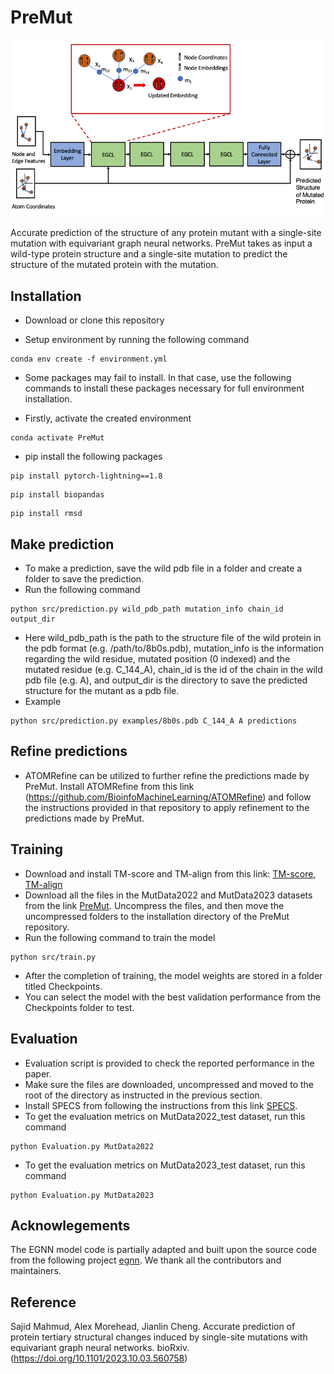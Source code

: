 # PreMut
<p align="center">
  <img src="model.png" width="750" title="hover text">
</p>
Accurate prediction of the structure of any protein mutant with a single-site mutation with equivariant graph neural networks. PreMut takes as input a wild-type protein structure and a single-site mutation to predict the structure of the mutated protein with the mutation. 

## Installation
* Download or clone this repository

* Setup environment by running the following command
```
conda env create -f environment.yml
```

* Some packages may fail to install. In that case, use the following commands to install these packages necessary for full environment installation.

* Firstly, activate the created environment
```
conda activate PreMut
```
* pip install the following packages
```
pip install pytorch-lightning==1.8
```
```
pip install biopandas
```
```
pip install rmsd
```


## Make prediction

* To make a prediction, save the wild pdb file in a folder and create a folder to save the prediction.
* Run the following command
```
python src/prediction.py wild_pdb_path mutation_info chain_id output_dir
```
* Here wild_pdb_path is the path to the structure file of the wild protein in the pdb format (e.g. /path/to/8b0s.pdb), mutation_info is the information regarding the wild residue, mutated position (0 indexed) and the mutated residue (e.g. C_144_A), chain_id is the id of the chain in the wild pdb file (e.g. A), and output_dir is the directory to save the predicted structure for the mutant as a pdb file.
* Example
```
python src/prediction.py examples/8b0s.pdb C_144_A A predictions
```

## Refine predictions
* ATOMRefine can be utilized to further refine the predictions made by PreMut. Install ATOMRefine from this link (https://github.com/BioinfoMachineLearning/ATOMRefine) and follow the instructions provided in that repository to apply refinement to the predictions made by PreMut.

## Training
* Download and install TM-score and TM-align from this link: [TM-score](https://zhanggroup.org/TM-score/), [TM-align](https://zhanggroup.org/TM-align/)
* Download all the files in the MutData2022 and MutData2023 datasets from the link [PreMut](https://zenodo.org/record/8401256). Uncompress the files, and then move the uncompressed folders to the installation directory of the PreMut repository.
* Run the following command to train the model
```
python src/train.py

```
* After the completion of training, the model weights are stored in a folder titled Checkpoints.
* You can select the model with the best validation performance from the Checkpoints folder to test.
  
## Evaluation
* Evaluation script is provided to check the reported performance in the paper.
* Make sure the files are downloaded, uncompressed and moved to the root of the directory as instructed in the previous section.
* Install SPECS from following the instructions from this link [SPECS](http://watson.cse.eng.auburn.edu/SPECS/).
* To get the evaluation metrics on MutData2022_test dataset, run this command
```
python Evaluation.py MutData2022
```
* To get the evaluation metrics on MutData2023_test dataset, run this command
```
python Evaluation.py MutData2023
```

## Acknowlegements
The EGNN model code is partially adapted and built upon the source code from the following project [egnn](https://github.com/vgsatorras/egnn). We thank all the contributors and maintainers.
## Reference

Sajid Mahmud, Alex Morehead,  Jianlin Cheng. Accurate prediction of protein tertiary structural changes induced by single-site mutations with equivariant graph neural networks. bioRxiv. (https://doi.org/10.1101/2023.10.03.560758)



